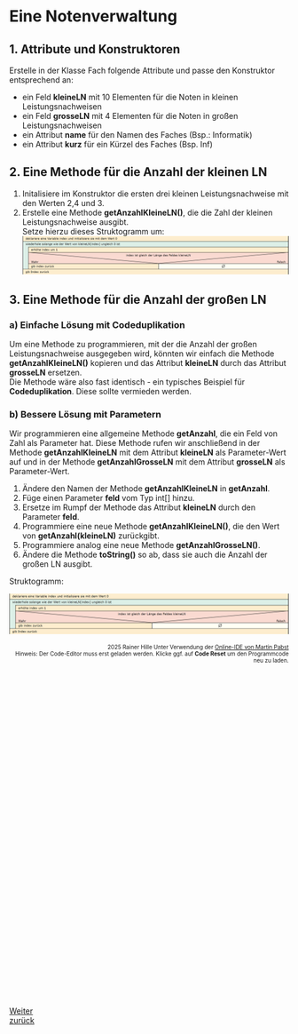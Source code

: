   <meta charset="utf-8" />
  <title>Informatik</title>
  <link rel="stylesheet" href="https://Hi2272.github.io/StyleMD.css">
 
 # Eine Notenverwaltung
## 1. Attribute und Konstruktoren
 Erstelle in der Klasse Fach folgende Attribute und passe den Konstruktor entsprechend an:  
 - ein Feld **kleineLN** mit 10 Elementen für die Noten in kleinen Leistungsnachweisen
 - ein Feld **grosseLN** mit 4 Elementen für die Noten in großen Leistungsnachweisen
 - ein Attribut **name** für den Namen des Faches (Bsp.: Informatik)
 - ein Attribut **kurz** für ein Kürzel des Faches (Bsp. Inf)
## 2. Eine Methode für die Anzahl der kleinen LN
1. Initalisiere im Konstruktor die ersten drei kleinen Leistungsnachweise mit den Werten 2,4 und 3.
2. Erstelle eine Methode **getAnzahlKleineLN()**, die die Zahl der kleinen Leistungsnachweise ausgibt.    
Setze hierzu dieses Struktogramm um:  
![alt text](StruktogrammgetAnzahl.png)  

## 3. Eine Methode für die Anzahl der großen LN
### a) Einfache Lösung mit Codeduplikation
Um eine Methode zu programmieren, mit der die Anzahl der großen Leistungsnachweise ausgegeben wird, könnten wir einfach die Methode **getAnzahlKleineLN()** kopieren und das Attribut **kleineLN** durch das Attribut **grosseLN** ersetzen.  
Die Methode wäre also fast identisch - ein typisches Beispiel für **Codeduplikation**. Diese sollte vermieden werden.
### b) Bessere Lösung mit Parametern
Wir programmieren eine allgemeine Methode **getAnzahl**, die ein Feld von Zahl als Parameter hat.  Diese Methode rufen wir anschließend in der Methode **getAnzahlKleineLN** mit dem Attribut **kleineLN** als Parameter-Wert auf und in der Methode **getAnzahlGrosseLN** mit dem Attribut **grosseLN** als Parameter-Wert.  
1.  Ändere den Namen der Methode **getAnzahlKleineLN** in **getAnzahl**.
2.  Füge einen Parameter **feld** vom Typ int[] hinzu.
3.  Ersetze im Rumpf der Methode das Attribut **kleineLN** durch den Parameter **feld**.
4.  Programmiere eine neue Methode **getAnzahlKleineLN()**, die den Wert von **getAnzahl(kleineLN)** zurückgibt.
5.  Programmiere analog eine neue Methode **getAnzahlGrosseLN()**.
6.  Ändere die Methode **toString()** so ab, dass sie auch die Anzahl der großen LN ausgibt.  

Struktogramm:  

![alt text](StruktogrammgetAnzahl.png)  

<div id="quelle" style="font-size: x-small; text-align: right;">
    2025 Rainer Hille  Unter Verwendung der  <a href='https://www.online-ide.de/'>Online-IDE von Martin Pabst</a><br>Hinweis: Der Code-Editor muss erst geladen werden. Klicke ggf. auf <b>Code Reset</b> um den Programmcode neu zu laden.

  </div>
  
  <section>
    <iframe
    srcdoc="<script>window.jo_doc = window.frameElement.textContent;</script><script src='https://Hi2272.github.io/include/js/includeide/includeIDE.js'></script>"
    width="100%" height="600" frameborder="0">
    {'id': 'Java', 'speed': 2000, 
    'withBottomPanel': true ,'withPCode': false ,'withConsole': true ,
    'withFileList': true ,'withErrorList': true}
    <script id="javaCode" type="plain/text" title="Fach.java" src="Fach.java"></script>
    <script id="javaCode" type="plain/text" title="Schueler.java" src="Schueler.java"></script>
  </script>
   </iframe>
</section>

[Weiter](../OIDE_Noten02MW/index.html)   
[zurück](../index.html)